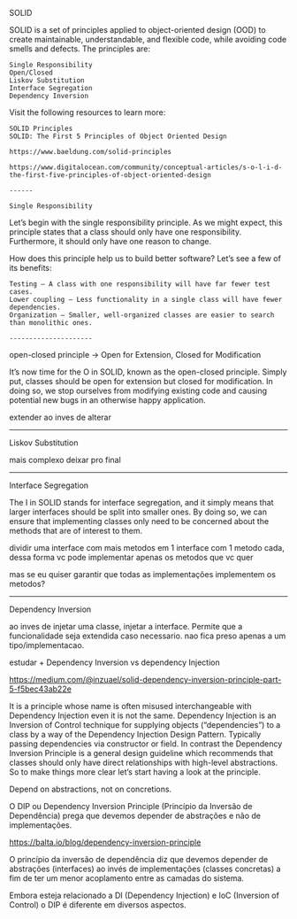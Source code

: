 SOLID

SOLID is a set of principles applied to object-oriented design (OOD) to create maintainable, understandable, and flexible code, while avoiding code smells and defects. The principles are:

    Single Responsibility
    Open/Closed
    Liskov Substitution
    Interface Segregation
    Dependency Inversion

Visit the following resources to learn more:

    SOLID Principles
    SOLID: The First 5 Principles of Object Oriented Design

    https://www.baeldung.com/solid-principles
    
    https://www.digitalocean.com/community/conceptual-articles/s-o-l-i-d-the-first-five-principles-of-object-oriented-design
    
    ------
    
    Single Responsibility

Let’s begin with the single responsibility principle. As we might expect, this principle states that a class should only have one responsibility. Furthermore, it should only have one reason to change.

How does this principle help us to build better software? Let’s see a few of its benefits:

    Testing – A class with one responsibility will have far fewer test cases.
    Lower coupling – Less functionality in a single class will have fewer dependencies.
    Organization – Smaller, well-organized classes are easier to search than monolithic ones.
    
    ---------------------
    
 open-closed principle -> Open for Extension, Closed for Modification   
 
 It’s now time for the O in SOLID, known as the open-closed principle. Simply put, classes should be open for extension but closed for modification. In doing so, we stop ourselves from modifying existing code and causing potential new bugs in an otherwise happy application.
 
 extender ao inves de alterar
 
 ---------
 Liskov Substitution
 
 mais complexo deixar pro final
 
 ----
 Interface Segregation
 
 The I  in SOLID stands for interface segregation, and it simply means that larger interfaces should be split into smaller ones. By doing so, we can ensure that implementing classes only need to be concerned about the methods that are of interest to them.
 
 dividir uma interface com mais metodos em 1 interface com 1 metodo cada, dessa forma vc pode implementar apenas os metodos que vc quer 
 
 mas se eu quiser garantir que todas as implementações implementem os metodos?
 
 ------------------
 Dependency Inversion
 
 ao inves de injetar uma classe, injetar a interface. Permite que a funcionalidade seja extendida caso necessario.
 nao fica preso apenas a um tipo/implementacao.
 
 estudar +  Dependency Inversion vs dependency Injection
 
 https://medium.com/@inzuael/solid-dependency-inversion-principle-part-5-f5bec43ab22e
 
 It is a principle whose name is often misused interchangeable with Dependency Injection even it is not the same. Dependency Injection is an Inversion of Control technique for supplying objects (“dependencies”) to a class by a way of the Dependency Injection Design Pattern. Typically passing dependencies via constructor or field. In contrast the Dependency Inversion Principle is a general design guideline which recommends that classes should only have direct relationships with high-level abstractions. So to make things more clear let’s start having a look at the principle.
 
 Depend on abstractions, not on concretions.
 
 O DIP ou Dependency Inversion Principle (Princípio da Inversão de Dependência) prega que devemos depender de abstrações e não de implementações.
 
 https://balta.io/blog/dependency-inversion-principle
 
 O princípio da inversão de dependência diz que devemos depender de abstrações (interfaces) ao invés de implementações (classes concretas) a fim de ter um menor acoplamento entre as camadas do sistema.

Embora esteja relacionado a DI (Dependency Injection) e IoC (Inversion of Control) o DIP é diferente em diversos aspectos.
 
 
 
 
 
    